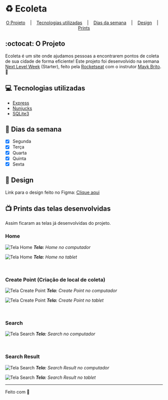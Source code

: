 # :recycle: Ecoleta

<p align="center">
  <a href="#octocat-o-projeto">O Projeto</a>
  &nbsp;&nbsp;&nbsp;|&nbsp;&nbsp;&nbsp;
  <a href="#computer-tecnologias-utilizadas">Tecnologias utilizadas</a>
  &nbsp;&nbsp;&nbsp;|&nbsp;&nbsp;&nbsp;
  <a href="#calendar-dias-da-semana">Dias da semana</a>
  &nbsp;&nbsp;&nbsp;|&nbsp;&nbsp;&nbsp;
  <a href="#art-design">Design</a>
  &nbsp;&nbsp;&nbsp;|&nbsp;&nbsp;&nbsp;
  <a href="#tv-prints-das-telas-desenvolvidas">Prints</a>
</p>

## :octocat: O Projeto
Ecoleta é um site onde ajudamos pessoas a encontrarem pontos de coleta de sua cidade de forma eficiente! Este projeto foi desenvolvido na semana [Next Level Week](https://nextlevelweek.com/) (Starter), feito pela [Rocketseat](https://rocketseat.com.br/) com o instrutor [Mayk Brito](https://github.com/maykbrito). :rocket:

## :computer: Tecnologias utilizadas
- [Express](https://expressjs.com/)
- [Nunjucks](https://mozilla.github.io/nunjucks/)
- [SQLite3](https://www.sqlite.org/index.html)

## :calendar: Dias da semana
- [x] Segunda
- [x] Terça
- [x] Quarta
- [x] Quinta
- [x] Sexta

## :art: Design

Link para o design feito no Figma: [Clique aqui](https://www.figma.com/file/1SxgOMojOB2zYT0Mdk28lB/Ecoleta)

## :tv: Prints das telas desenvolvidas

Assim ficaram as telas já desenvolvidas do projeto.

### Home
![Tela Home](./.github/home@1440x900.png)
***Tela:*** *Home no computador*

![Tela Home](./.github/home-tablet@768x1024.png)
***Tela:*** *Home no tablet*

<br>

### Create Point (Criação de local de coleta)
![Tela Create Point](./.github/create-point@1440x900.png)
***Tela:*** *Create Point no computador*

![Tela Create Point](./.github/create-point-tablet@768x1024.png)
***Tela:*** *Create Point no tablet*

<br>

### Search
![Tela Search](./.github/search@1440x900.png)
***Tela:*** *Search no computador*

<br>

### Search Result
![Tela Search](./.github/search-result@1440x900.png)
***Tela:*** *Search Result no computador*

![Tela Search](./.github/search-result-tablet@768x1024.png)
***Tela:*** *Search Result no tablet*

---

Feito com :heartbeat:
